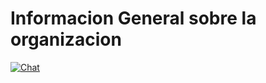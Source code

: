 # Informacion General sobre la organizacion

[![Chat](https://badges.gitter.im/Unete%20al%20chat.svg)](https://gitter.im/TecnologoInformaticaPaysandu/InformacionGeneral)
